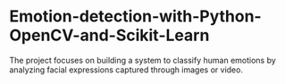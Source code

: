 # Emotion-detection-with-Python-OpenCV-and-Scikit-Learn
The project focuses on building a system to classify human emotions by analyzing facial expressions captured through images or video. 
